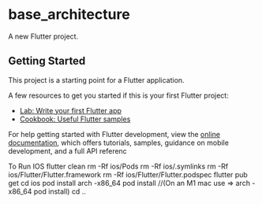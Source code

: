 # base_architecture

A new Flutter project.

## Getting Started

This project is a starting point for a Flutter application.

A few resources to get you started if this is your first Flutter project:

- [Lab: Write your first Flutter app](https://docs.flutter.dev/get-started/codelab)
- [Cookbook: Useful Flutter samples](https://docs.flutter.dev/cookbook)

For help getting started with Flutter development, view the
[online documentation](https://docs.flutter.dev/), which offers tutorials,
samples, guidance on mobile development, and a full API referenc

To Run IOS 
flutter clean
rm -Rf ios/Pods
rm -Rf ios/.symlinks
rm -Rf ios/Flutter/Flutter.framework
rm -Rf ios/Flutter/Flutter.podspec
flutter pub get
cd ios
pod install 
arch -x86_64 pod install  //(On an M1 mac use => arch -x86_64 pod install)
cd ..
